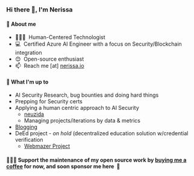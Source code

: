 <h3> Hi there 👋, I'm Nerissa</h3>

#### 📃 About me
- 👩🏽‍💻  &nbsp;Human-Centered Technologist
- 💻  &nbsp;Certified Azure AI Engineer with a focus on Security/Blockchain integration
- 😊  &nbsp;Open-source enthusiast
- 📫  &nbsp;Reach me [at] [nerissa.io](https://www.nerissa.io)

#### 🌱 What I'm up to
- AI Security Research, bug bounties and doing hard things
- Prepping for Security certs
- Applying a human centric approach to AI Security 
  - [neuzida](https://neuzida.io) 
  - Managing projects/iterations by data & metrics
- [Blogging](https://nerissa.io) 
- DeEd project - _on hold_ (decentralized education solution w/credential verification 
    - [Webmazer Project](https://neuzida.io)

#### 👩🏽‍💻&nbsp;Support the maintenance of my open source work by [buying me a coffee](https://www.buymeacoffee.com/Nerissa.io ) for now, and soon sponsor me here &nbsp;🤗
